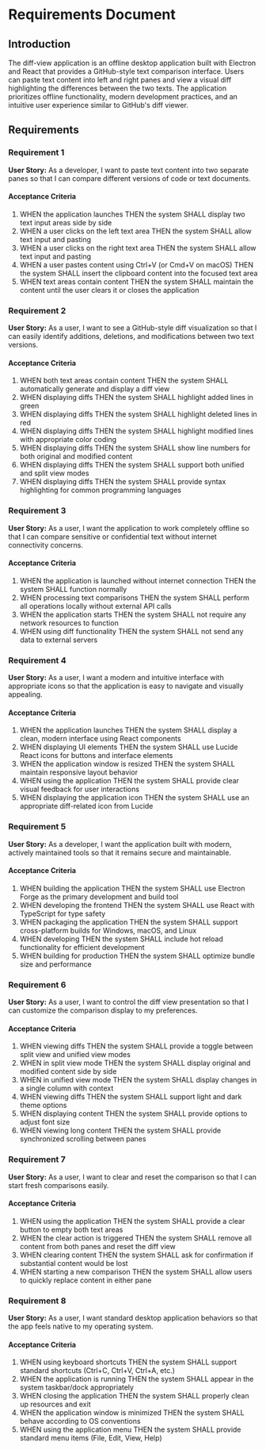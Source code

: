 # Requirements Document

## Introduction

The diff-view application is an offline desktop application built with Electron and React that provides a GitHub-style text comparison interface. Users can paste text content into left and right panes and view a visual diff highlighting the differences between the two texts. The application prioritizes offline functionality, modern development practices, and an intuitive user experience similar to GitHub's diff viewer.

## Requirements

### Requirement 1

**User Story:** As a developer, I want to paste text content into two separate panes so that I can compare different versions of code or text documents.

#### Acceptance Criteria

1. WHEN the application launches THEN the system SHALL display two text input areas side by side
2. WHEN a user clicks on the left text area THEN the system SHALL allow text input and pasting
3. WHEN a user clicks on the right text area THEN the system SHALL allow text input and pasting
4. WHEN a user pastes content using Ctrl+V (or Cmd+V on macOS) THEN the system SHALL insert the clipboard content into the focused text area
5. WHEN text areas contain content THEN the system SHALL maintain the content until the user clears it or closes the application

### Requirement 2

**User Story:** As a user, I want to see a GitHub-style diff visualization so that I can easily identify additions, deletions, and modifications between two text versions.

#### Acceptance Criteria

1. WHEN both text areas contain content THEN the system SHALL automatically generate and display a diff view
2. WHEN displaying diffs THEN the system SHALL highlight added lines in green
3. WHEN displaying diffs THEN the system SHALL highlight deleted lines in red
4. WHEN displaying diffs THEN the system SHALL highlight modified lines with appropriate color coding
5. WHEN displaying diffs THEN the system SHALL show line numbers for both original and modified content
6. WHEN displaying diffs THEN the system SHALL support both unified and split view modes
7. WHEN displaying diffs THEN the system SHALL provide syntax highlighting for common programming languages

### Requirement 3

**User Story:** As a user, I want the application to work completely offline so that I can compare sensitive or confidential text without internet connectivity concerns.

#### Acceptance Criteria

1. WHEN the application is launched without internet connection THEN the system SHALL function normally
2. WHEN processing text comparisons THEN the system SHALL perform all operations locally without external API calls
3. WHEN the application starts THEN the system SHALL not require any network resources to function
4. WHEN using diff functionality THEN the system SHALL not send any data to external servers

### Requirement 4

**User Story:** As a user, I want a modern and intuitive interface with appropriate icons so that the application is easy to navigate and visually appealing.

#### Acceptance Criteria

1. WHEN the application launches THEN the system SHALL display a clean, modern interface using React components
2. WHEN displaying UI elements THEN the system SHALL use Lucide React icons for buttons and interface elements
3. WHEN the application window is resized THEN the system SHALL maintain responsive layout behavior
4. WHEN using the application THEN the system SHALL provide clear visual feedback for user interactions
5. WHEN displaying the application icon THEN the system SHALL use an appropriate diff-related icon from Lucide

### Requirement 5

**User Story:** As a developer, I want the application built with modern, actively maintained tools so that it remains secure and maintainable.

#### Acceptance Criteria

1. WHEN building the application THEN the system SHALL use Electron Forge as the primary development and build tool
2. WHEN developing the frontend THEN the system SHALL use React with TypeScript for type safety
3. WHEN packaging the application THEN the system SHALL support cross-platform builds for Windows, macOS, and Linux
4. WHEN developing THEN the system SHALL include hot reload functionality for efficient development
5. WHEN building for production THEN the system SHALL optimize bundle size and performance

### Requirement 6

**User Story:** As a user, I want to control the diff view presentation so that I can customize the comparison display to my preferences.

#### Acceptance Criteria

1. WHEN viewing diffs THEN the system SHALL provide a toggle between split view and unified view modes
2. WHEN in split view mode THEN the system SHALL display original and modified content side by side
3. WHEN in unified view mode THEN the system SHALL display changes in a single column with context
4. WHEN viewing diffs THEN the system SHALL support light and dark theme options
5. WHEN displaying content THEN the system SHALL provide options to adjust font size
6. WHEN viewing long content THEN the system SHALL provide synchronized scrolling between panes

### Requirement 7

**User Story:** As a user, I want to clear and reset the comparison so that I can start fresh comparisons easily.

#### Acceptance Criteria

1. WHEN using the application THEN the system SHALL provide a clear button to empty both text areas
2. WHEN the clear action is triggered THEN the system SHALL remove all content from both panes and reset the diff view
3. WHEN clearing content THEN the system SHALL ask for confirmation if substantial content would be lost
4. WHEN starting a new comparison THEN the system SHALL allow users to quickly replace content in either pane

### Requirement 8

**User Story:** As a user, I want standard desktop application behaviors so that the app feels native to my operating system.

#### Acceptance Criteria

1. WHEN using keyboard shortcuts THEN the system SHALL support standard shortcuts (Ctrl+C, Ctrl+V, Ctrl+A, etc.)
2. WHEN the application is running THEN the system SHALL appear in the system taskbar/dock appropriately
3. WHEN closing the application THEN the system SHALL properly clean up resources and exit
4. WHEN the application window is minimized THEN the system SHALL behave according to OS conventions
5. WHEN using the application menu THEN the system SHALL provide standard menu items (File, Edit, View, Help)
